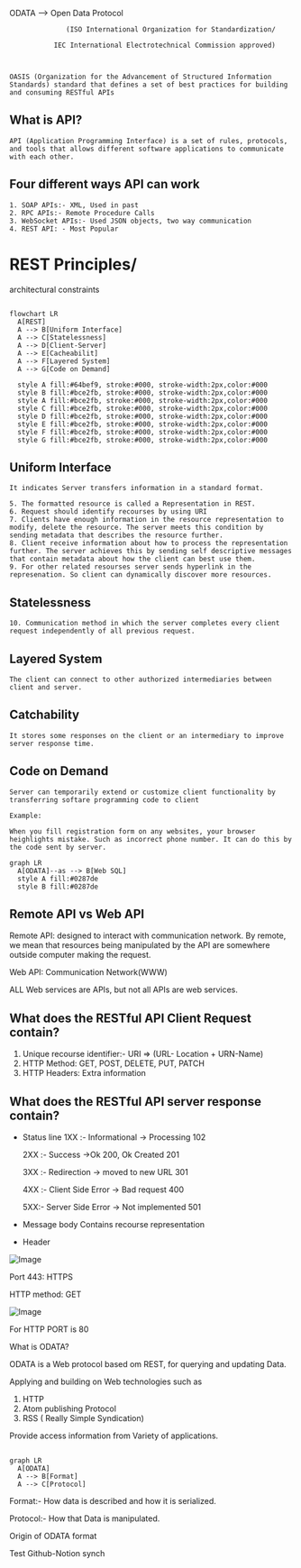 



ODATA —> Open Data Protocol 

                  (ISO International Organization for Standardization/

               IEC International Electrotechnical Commission approved)

    

    OASIS (Organization for the Advancement of Structured Information Standards) standard that defines a set of best practices for building and consuming RESTful APIs

     

## What is API?

    API (Application Programming Interface) is a set of rules, protocols, and tools that allows different software applications to communicate with each other.

## Four different ways API can work

    1. SOAP APIs:- XML, Used in past
    2. RPC APIs:- Remote Procedure Calls
    3. WebSocket APIs:- Used JSON objects, two way communication
    4. REST API: - Most Popular
    

# REST Principles/ 
architectural constraints

    

```mermaid

flowchart LR
  A[REST]
  A --> B[Uniform Interface]
  A --> C[Statelessness]
  A --> D[Client-Server]
  A --> E[Cacheabilit]
  A --> F[Layered System]
  A --> G[Code on Demand]
  
  style A fill:#64bef9, stroke:#000, stroke-width:2px,color:#000
  style B fill:#bce2fb, stroke:#000, stroke-width:2px,color:#000
  style A fill:#bce2fb, stroke:#000, stroke-width:2px,color:#000
  style C fill:#bce2fb, stroke:#000, stroke-width:2px,color:#000
  style D fill:#bce2fb, stroke:#000, stroke-width:2px,color:#000
  style E fill:#bce2fb, stroke:#000, stroke-width:2px,color:#000
  style F fill:#bce2fb, stroke:#000, stroke-width:2px,color:#000
  style G fill:#bce2fb, stroke:#000, stroke-width:2px,color:#000

```

## Uniform Interface

    It indicates Server transfers information in a standard format.

    5. The formatted resource is called a Representation in REST.
    6. Request should identify recourses by using URI
    7. Clients have enough information in the resource representation to modify, delete the resource. The server meets this condition by sending metadata that describes the resource further. 
    8. Client receive information about how to process the representation further. The server achieves this by sending self descriptive messages that contain metadata about how the client can best use them.
    9. For other related resourses server sends hyperlink in the represenation. So client can dynamically discover more resources.
    

## Statelessness

    

    10. Communication method in which the server completes every client request independently of all previous request.
## Layered System

    

    The client can connect to other authorized intermediaries between client and server.

## Catchability

    It stores some responses on the client or an intermediary to improve server response time.

## Code on Demand

    Server can temporarily extend or customize client functionality by transferring softare programming code to client

    Example:

    When you fill registration form on any websites, your browser heighlights mistake. Such as incorrect phone number. It can do this by the code sent by server. 

    

    

    



```mermaid
graph LR
  A[ODATA]--as --> B[Web SQL]
  style A fill:#0287de
  style B fill:#0287de
```





## Remote API vs Web API

Remote API: designed to interact with communication network. By remote, we mean that resources being manipulated by the API are somewhere outside computer making the request.



Web API: Communication Network(WWW)

ALL Web services are APIs, but not all APIs are web services.

## What does the RESTful API Client Request contain?

1. Unique recourse identifier:- URI ⇒ (URL- Location + URN-Name)
1. HTTP Method: GET, POST, DELETE, PUT, PATCH
1. HTTP Headers: Extra information


## What does the RESTful API server response contain?



- Status  line 
  1XX :- Informational → Processing 102

  2XX :- Success →Ok 200, Ok Created 201

  3XX :- Redirection → moved to new URL 301

  4XX :- Client Side Error → Bad request 400

  5XX:- Server Side Error → Not implemented 501



- Message body
  Contains recourse representation

-  Header


![Image](https://prod-files-secure.s3.us-west-2.amazonaws.com/957548da-634d-4c7f-b0aa-dd4d7a9da4c5/de3257b0-99da-4a97-9108-71d731170890/image.png?X-Amz-Algorithm=AWS4-HMAC-SHA256&X-Amz-Content-Sha256=UNSIGNED-PAYLOAD&X-Amz-Credential=ASIAZI2LB466UUO2NOS2%2F20251030%2Fus-west-2%2Fs3%2Faws4_request&X-Amz-Date=20251030T230546Z&X-Amz-Expires=3600&X-Amz-Security-Token=IQoJb3JpZ2luX2VjED4aCXVzLXdlc3QtMiJIMEYCIQCoWQ0WttbqHDDfMUQswxtkcH5p9yBkNaVPVGS1hx591wIhAMW%2BocZ3y1sABn4DuXYOzlGW6Gq141ur1JRpaOS3X%2FEHKogECPf%2F%2F%2F%2F%2F%2F%2F%2F%2F%2FwEQABoMNjM3NDIzMTgzODA1Igx4OolVNL92Y%2BKx070q3ANRw41Q8CQCaxI0x4fnQoJXQLslOuGXW2vGPLKa9DtyqxSgZLTncRwvuRu3u7oq8usTJrI3AkDuGwGGRwTCxD94HIU7t5cbstC623YdJdPI4IyTRxYYbfhD45XKAFNY14J%2BRp9DCWuO3WzrecyJJolIcnfseUAmoNo2kwjxzFfKkOM0hhjudFv2uPZVQGBkoZFz1ixZP0MMS2iSTq9P9lg%2B%2BojIXcfqmJRac9x3cgTW39tS03nSNt4bMDxURqorcE8Wuh4ohr7johr6UAAMZxuWw3GCNuBjhiCgf8WOchCKnA3nuoOXIZz6S7oDpVmWGhW%2BBS%2BM4DiR0sGxBfS6mN%2FymATvTlF%2BOoBxaUPwbHRmCw%2BiV2AnjSOsEr0o4KFfN%2BwXiqs%2FnlldPPOlSAgFe1%2B2BcoJo7G6pqBshX%2F9V5Xlga7Oqb%2BlARN1G3%2FDTFOXQ2qribCAStC2eJWVGFWiUyWOiL5bhea9Cc%2B2v0sMURPIwGPL9sRskYNj9mcnXmmyGP2nPU1g7m2hek5wdskRbS%2BJEHbg2ETHgFxzMpqcaFstQvo8TzpIKCEi4ji0QRx%2BSYJmNhrob80e3zqD3NhJTatAnTLUwQrChVfNEjTVTGN2eLNNA8Fxs1uD6ZXX0DDzxo%2FIBjqkAaCT4jp7SAnYJTU4A5geYNMFxgX%2Bm3e8O8mPlBMTMliPq009ikS%2BeBhU002Y%2BCw%2B59Apd%2BwESBED42lXWsfm%2BEdgJA9m2uescTWzDXui2iz%2BLGUyVyn%2FUGW8%2FdvJqUnGl6ltdhFUf%2F8e4pnMnEqqaDupAH4FJuX1HKi%2FsE%2BZx1aqvxRFk96WEujcEUlOTt7PS4hWvCQtZrNE8qG%2BCIxaULgPWSKO&X-Amz-Signature=75e25017f5480b941abecfc1d6fc3215a79c01ae1f3acbe1fb2e0d8479cdca9b&X-Amz-SignedHeaders=host&x-amz-checksum-mode=ENABLED&x-id=GetObject)



Port 443: HTTPS

HTTP method: GET



![Image](https://prod-files-secure.s3.us-west-2.amazonaws.com/957548da-634d-4c7f-b0aa-dd4d7a9da4c5/dc56f68d-8daf-4b31-bc04-5bd2547ffac9/image.png?X-Amz-Algorithm=AWS4-HMAC-SHA256&X-Amz-Content-Sha256=UNSIGNED-PAYLOAD&X-Amz-Credential=ASIAZI2LB466UUO2NOS2%2F20251030%2Fus-west-2%2Fs3%2Faws4_request&X-Amz-Date=20251030T230546Z&X-Amz-Expires=3600&X-Amz-Security-Token=IQoJb3JpZ2luX2VjED4aCXVzLXdlc3QtMiJIMEYCIQCoWQ0WttbqHDDfMUQswxtkcH5p9yBkNaVPVGS1hx591wIhAMW%2BocZ3y1sABn4DuXYOzlGW6Gq141ur1JRpaOS3X%2FEHKogECPf%2F%2F%2F%2F%2F%2F%2F%2F%2F%2FwEQABoMNjM3NDIzMTgzODA1Igx4OolVNL92Y%2BKx070q3ANRw41Q8CQCaxI0x4fnQoJXQLslOuGXW2vGPLKa9DtyqxSgZLTncRwvuRu3u7oq8usTJrI3AkDuGwGGRwTCxD94HIU7t5cbstC623YdJdPI4IyTRxYYbfhD45XKAFNY14J%2BRp9DCWuO3WzrecyJJolIcnfseUAmoNo2kwjxzFfKkOM0hhjudFv2uPZVQGBkoZFz1ixZP0MMS2iSTq9P9lg%2B%2BojIXcfqmJRac9x3cgTW39tS03nSNt4bMDxURqorcE8Wuh4ohr7johr6UAAMZxuWw3GCNuBjhiCgf8WOchCKnA3nuoOXIZz6S7oDpVmWGhW%2BBS%2BM4DiR0sGxBfS6mN%2FymATvTlF%2BOoBxaUPwbHRmCw%2BiV2AnjSOsEr0o4KFfN%2BwXiqs%2FnlldPPOlSAgFe1%2B2BcoJo7G6pqBshX%2F9V5Xlga7Oqb%2BlARN1G3%2FDTFOXQ2qribCAStC2eJWVGFWiUyWOiL5bhea9Cc%2B2v0sMURPIwGPL9sRskYNj9mcnXmmyGP2nPU1g7m2hek5wdskRbS%2BJEHbg2ETHgFxzMpqcaFstQvo8TzpIKCEi4ji0QRx%2BSYJmNhrob80e3zqD3NhJTatAnTLUwQrChVfNEjTVTGN2eLNNA8Fxs1uD6ZXX0DDzxo%2FIBjqkAaCT4jp7SAnYJTU4A5geYNMFxgX%2Bm3e8O8mPlBMTMliPq009ikS%2BeBhU002Y%2BCw%2B59Apd%2BwESBED42lXWsfm%2BEdgJA9m2uescTWzDXui2iz%2BLGUyVyn%2FUGW8%2FdvJqUnGl6ltdhFUf%2F8e4pnMnEqqaDupAH4FJuX1HKi%2FsE%2BZx1aqvxRFk96WEujcEUlOTt7PS4hWvCQtZrNE8qG%2BCIxaULgPWSKO&X-Amz-Signature=0fa5c66b7ad915695f2a0e16f4630ca0fe6d72f72fcd1a6c102b31b431c24097&X-Amz-SignedHeaders=host&x-amz-checksum-mode=ENABLED&x-id=GetObject)





For HTTP PORT is 80



What is ODATA?

  ODATA is a Web protocol based om REST, for querying and updating Data.

Applying and building on Web technologies such as

  1. HTTP
  2. Atom publishing Protocol
  3. RSS ( Really Simple Syndication) 


Provide access information from Variety of applications.



## 

```mermaid
graph LR
  A[ODATA]
  A --> B[Format]
  A --> C[Protocol]
```

Format:- How data is described and how it is serialized.

Protocol:- How that Data is manipulated.



Origin of ODATA format





Test Github-Notion synch



